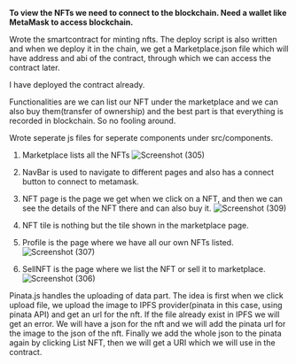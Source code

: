 **To view the NFTs we need to connect to the blockchain. Need a wallet like MetaMask to access blockchain.**

Wrote the smartcontract for minting nfts. The deploy script is also written and when we deploy it in the chain, we get a Marketplace.json file which will have address and abi of the contract, through which we can access the contract later.

I have deployed the contract already.

Functionalities are we can list our NFT under the marketplace and we can also buy them(transfer of ownership) and the best part is that everything is recorded in blockchain. So no fooling around.

Wrote seperate js files for seperate components under src/components.

1. Marketplace lists all the NFTs
![Screenshot (305)](https://user-images.githubusercontent.com/96336717/187281336-547df9dd-8a7c-41b1-bf51-68584c3410e2.png)

2. NavBar is used to navigate to different pages and also has a connect button to connect to metamask.
3. NFT page is the page we get when we click on a NFT, and then we can see the details of the NFT there and can also buy it.
![Screenshot (309)](https://user-images.githubusercontent.com/96336717/187281804-6554a69b-5c62-477a-8a55-f6c55bb41d7d.png)

4. NFT tile is nothing but the tile shown in the marketplace page.
5. Profile is the page where we have all our own NFTs listed.
![Screenshot (307)](https://user-images.githubusercontent.com/96336717/187281692-caefe2b2-71a0-4ee8-99a6-5624202ed01b.png)

6. SellNFT is the page where we list the NFT or sell it to marketplace.
![Screenshot (306)](https://user-images.githubusercontent.com/96336717/187281580-2da3ede6-07ea-484f-a8e6-d1ab7518ba84.png)

Pinata.js handles the uploading of data part.
The idea is first when we click upload file, we upload the image to IPFS provider(pinata in this case, using pinata API) and get an url for the nft.
If the file already exist in IPFS we will get an error.
We will have a json for the nft and we will add the pinata url for the image to the json of the nft.
Finally we add the whole json to the pinata again by clicking List NFT, then we will get a URI which we will use in the contract.
